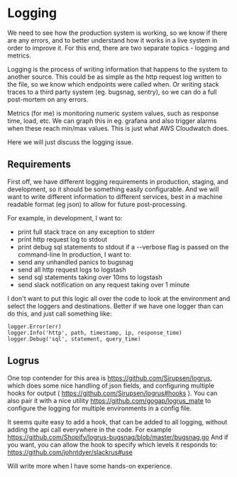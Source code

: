 # Logging

We need to see how the production system is working, so we know if there are any errors, and to better understand how it works in a live system in order to improve it.  For this end, there are two separate topics - logging and metrics.

Logging is the process of writing information that happens to the system to another source.  This could be as simple as the http request log written to the file, so we know which endpoints were called when.  Or writing stack traces to a third party system (eg. bugsnag, sentry), so we can do a full post-mortem on any errors.

Metrics (for me) is monitoring numeric system values, such as response time, load, etc.  We can graph this in eg. grafana and also trigger alarms when these reach min/max values. This is just what AWS Cloudwatch does.

Here we will just discuss the logging issue.

## Requirements

First off, we have different logging requirements in production, staging, and development, so it should be something easily configurable.  And we will want to write different information to different services, best in a machine readable format (eg json) to allow for future post-processing.  

For example, in development, I want to:
  * print full stack trace on any exception to stderr
  * print http request log to stdout
  * print debug sql statements to stdout if a --verbose flag is passed on the command-line
 In production, I want to:
  * send any unhandled panics to bugsnag
  * send all http request logs to logstash
  * send sql statements taking over 10ms to logstash
  * send slack notification on any request taking over 1 minute

I don't want to put this logic all over the code to look at the environment and select the loggers and destinations.  Better if we have one logger than can do this, and just call something like:

```
logger.Error(err)
logger.Info('http', path, timestamp, ip, response_time)
logger.Debug('sql', statement, query_time)
```

## Logrus

One top contender for this area is https://github.com/Sirupsen/logrus, which does some nice handling of json fields, and configuring multiple hooks for output ( https://github.com/Sirupsen/logrus#hooks ).  You can also pair it with a nice utility https://github.com/gogap/logrus_mate to configure the logging for multiple environments in a config file.

It seems quite easy to add a hook, that can be added to all logging, without adding the api call everywhere in the code. For example https://github.com/Shopify/logrus-bugsnag/blob/master/bugsnag.go  And if you want, you can allow the hook to specify which levels it responds to: https://github.com/johntdyer/slackrus#use

Will write more when I have some hands-on experience.